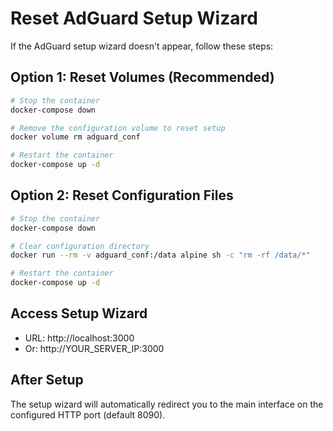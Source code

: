 # Reset AdGuard Setup Wizard

If the AdGuard setup wizard doesn't appear, follow these steps:

## Option 1: Reset Volumes (Recommended)
```bash
# Stop the container
docker-compose down

# Remove the configuration volume to reset setup
docker volume rm adguard_conf

# Restart the container
docker-compose up -d
```

## Option 2: Reset Configuration Files
```bash
# Stop the container
docker-compose down

# Clear configuration directory
docker run --rm -v adguard_conf:/data alpine sh -c "rm -rf /data/*"

# Restart the container
docker-compose up -d
```

## Access Setup Wizard
- URL: http://localhost:3000
- Or: http://YOUR_SERVER_IP:3000

## After Setup
The setup wizard will automatically redirect you to the main interface on the configured HTTP port (default 8090).